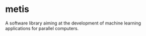 # metis
A software library aiming at the development of machine learning applications for parallel computers.
